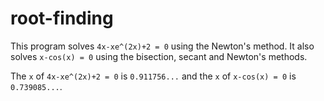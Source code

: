 # root-finding

This program solves `4x-xe^(2x)+2 = 0` using the Newton's method.
It also solves `x-cos(x) = 0` using the bisection, secant and Newton's methods.

The `x` of `4x-xe^(2x)+2 = 0` is `0.911756...` and the `x` of `x-cos(x) = 0` is `0.739085...`.
